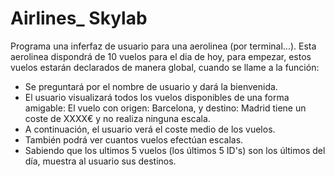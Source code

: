 # Airlines_ Skylab

Programa una inferfaz de usuario para una aerolinea (por terminal...). Esta aerolinea dispondrá de 10 vuelos para el dia de hoy, para empezar, estos vuelos estarán declarados de manera global, cuando se llame a la función:

- Se preguntará por el nombre de usuario y dará la bienvenida.
- El usuario visualizará todos los vuelos disponibles de una forma amigable: El vuelo con origen: Barcelona, y destino: Madrid tiene un coste de XXXX€ y no realiza ninguna escala.
- A continuación, el usuario verá el coste medio de los vuelos.
- También podrá ver cuantos vuelos efectúan escalas.
- Sabiendo que los ultimos 5 vuelos (los últimos 5 ID's) son los últimos del día, muestra al usuario sus destinos.